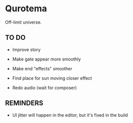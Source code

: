 # Qurotema

Off-limit universe.

## TO DO

- Improve story
- Make gate appear more smoothly
- Make end "effects" smoother
- Find place for sun moving closer effect

- Redo audio (wait for composer)

## REMINDERS

- UI jitter will happen in the editor, but it's fixed in the build